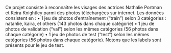 Ce projet consiste à reconnaître les visages des actrices Nathalie Portman et Keira Knightley
parmi des photos téléchargées sur internet.
Les données consistent en :
• 1 jeu de photos d’entraînement (“train”) selon 3 catégories : natahlie, kaira, et others
(143 photos dans chaque catégorie)
• 1 jeu de photos de validation (“val”) selon les mêmes catégories (56 photos dans chaque
catégorie)
• 1 jeu de photos de test (“test”) selon les mêmes catégories (56 photos dans chaque
catégorie). Notons que les labels sont présents pour le jeu de test.
